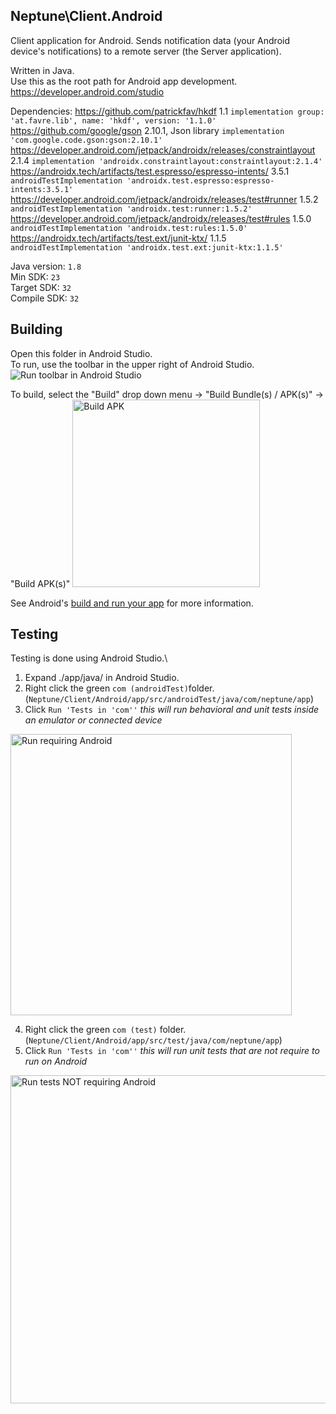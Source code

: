 ## Neptune\Client.Android


Client application for Android. Sends notification data (your Android device's notifications) to a remote server (the Server application).

Written in Java.\
Use this as the root path for Android app development.\
https://developer.android.com/studio



Dependencies:
    https://github.com/patrickfav/hkdf 1.1 `implementation group: 'at.favre.lib', name: 'hkdf', version: '1.1.0'`\
    https://github.com/google/gson 2.10.1, Json library `implementation 'com.google.code.gson:gson:2.10.1'`\
    https://developer.android.com/jetpack/androidx/releases/constraintlayout 2.1.4 `implementation 'androidx.constraintlayout:constraintlayout:2.1.4'`\
    https://androidx.tech/artifacts/test.espresso/espresso-intents/ 3.5.1 `androidTestImplementation 'androidx.test.espresso:espresso-intents:3.5.1'`\
    https://developer.android.com/jetpack/androidx/releases/test#runner 1.5.2 `androidTestImplementation 'androidx.test:runner:1.5.2'`\
    https://developer.android.com/jetpack/androidx/releases/test#rules 1.5.0 `androidTestImplementation 'androidx.test:rules:1.5.0'`\
    https://androidx.tech/artifacts/test.ext/junit-ktx/ 1.1.5 `androidTestImplementation 'androidx.test.ext:junit-ktx:1.1.5'`


Java version: `1.8`\
Min SDK: `23`\
Target SDK: `32`\
Compile SDK: `32`



## Building
Open this folder in Android Studio.\
To run, use the toolbar in the upper right of Android Studio.
![Run toolbar in Android Studio](https://user-images.githubusercontent.com/55852895/215352099-f91de393-1ddc-4030-92d1-1a388fe3f01b.png)


To build, select the "Build" drop down menu -> "Build Bundle(s) / APK(s)" -> "Build APK(s)"
<img src="https://user-images.githubusercontent.com/55852895/215352214-52a691cf-22bb-4512-94ca-f6928e4ceac2.png" height="300px" alt="Build APK"/>


See Android's [build and run your app](https://developer.android.com/studio/run) for more information.


## Testing
Testing is done using Android Studio.\
1) Expand ./app/java/ in Android Studio.
2) Right click the green `com (androidTest)`folder. (`Neptune/Client/Android/app/src/androidTest/java/com/neptune/app`)
3) Click `Run 'Tests in 'com''` _this will run behavioral and unit tests inside an emulator or connected device_
<img src="https://user-images.githubusercontent.com/55852895/215351718-dc7958dd-c9b7-462a-98d4-66e7d3abaab2.png" height="450px" alt="Run requiring Android"/>

4) Right click the green `com (test)` folder. (`Neptune/Client/Android/app/src/test/java/com/neptune/app`)
5) Click `Run 'Tests in 'com''` _this will run unit tests that are not require to run on Android_
<img src="https://user-images.githubusercontent.com/55852895/215351723-1bd9a09f-d42f-4a69-adf2-ed0d28fdac6c.png" height="525px" alt="Run tests NOT requiring Android"/>
